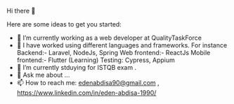 Hi there 👋


Here are some ideas to get you started:

- 🔭 I’m currently working as a web developer at QualityTaskForce
- 🐰 I have worked using different languages and frameworks. For instance 
      Backend:- Laravel, NodeJs, Spring 
      Web frontend:- ReactJs
      Mobile frontend:- Flutter (Learning)
      Testing: Cypress, Appium
- 🌱 I’m currently stduying for ISTQB exam .  
- 💬 Ask me about ...
- 📫 How to reach me: edenabdisa90@gmail.com , https://www.linkedin.com/in/eden-abdisa-1990/ 
